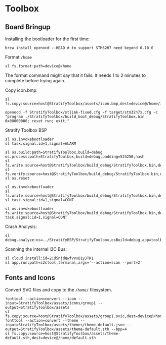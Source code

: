 # Toolbox


## Board Bringup

Installing the bootloader for the first time:

```
brew install openocd --HEAD # to support STM32H7 need beyond 0.10.0
```

Format `/home`

```
sl fs.format:path=device@/home
```

The format command might say that it fails. It needs 1 to 2 minutes to complete before trying again.

Copy icon.bmp:

```
sl fs.copy:source=host@StratifyToolbox/assets/icon.bmp,dest=device@/home/icon.bmp
```

```
openocd -f StratifyToolbox/stlink-fixed.cfg -f target/stm32h7x.cfg -c "program ./StratifyToolbox/build_boot_debug/StratifyToolbox.bin 0x08000000; reset run; exit;"
```

Stratify Toolbox BSP

```
sl os.invokebootloader
sl task.signal:id=1,signal=ALARM
```

```
sl os.build:path=StratifyToolbox,build=debug os.process:path=StratifyToolbox,build=debug,padding=524256,hash
sl fs.write:source=host@StratifyToolbox/build_debug/StratifyToolbox.bin,dest=device@/dev/drive1,pagesize=256,blank=255
sl fs.verify:source=host@StratifyToolbox/build_debug/StratifyToolbox.bin,dest=device@/dev/drive1
sl os.reset
```

```
sl os.invokebootloader
sl fs.write:source=host@StratifyToolbox/build_debug/StratifyToolbox.bin,dest=device@/dev/ramdrive,pagesize=2048
sl task.signal:id=1,signal=CONT
```

```
sl os.invokebootloader fs.write:source=host@StratifyToolbox/build_debug/StratifyToolbox.bin,dest=device@/dev/ramdrive,pagesize=2048 task.signal:id=1,signal=CONT
```


Crash Analysis:

```
sl debug.analyze:os=../StratifyBSP/StratifyToolbox,osBuild=debug,app=toolboxtool
```

Scanning the internal I2C Bus:

```
sl cloud.install:id=2Cd5njdQwfvvxB1yJTK1
sl app.run:path=i2ctool,terminal,args='--action=scan --port=2'
```

## Fonts and Icons

Convert SVG files and copy to the `/home/` filesystem.

```
fonttool --action=convert --icon --input=StratifyToolbox/assets/icons/group1 --output=StratifyToolbox/assets
sl fs.copy:source=host@StratifyToolbox/assets/group1.svic,dest=device@/home/group1.svic
fonttool --action=convert --theme --input=StratifyToolbox/assets/themes/theme-default.json --output=StratifyToolbox/assets/theme-default.sth --bpp=4
sl fs.copy:source=host@StratifyToolbox/assets/theme-default.sth,dest=device@/home/default.sth
```
